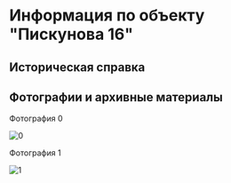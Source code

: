 # Информация по объекту "Пискунова 16"

## Историческая справка

## Фотографии и архивные материалы

Фотография 0

![0](/P1270235_Compressed.jpg)

Фотография 1

![1](/P1270236_Compressed.jpg)

